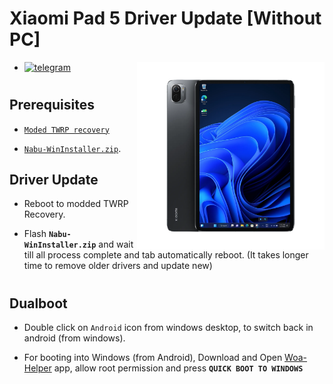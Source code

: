 # Xiaomi Pad 5 Driver Update [Without PC]
<img align="right" src="nabu.png" width="300" alt="Windows 11 Running On A Xiaomi Pad 5">

- [![telegram](https://img.shields.io/badge/chat-telegram-brightgreen.svg?logo=telegram&style=flat-square)](https://t.me/WinInstaller)
#

## Prerequisites
- [`Moded TWRP recovery`](https://github.com/Kumar-Jy/Windows-in-NABU-Without-PC/releases/tag/Moded-TWRP-Recovery)
  
- [`Nabu-WinInstaller.zip`](https://github.com/Kumar-Jy/WinInstaller/releases/download/NABU_WinInstaller/Nabu_WinInstaller_R4.zip).
  

## Driver Update

- Reboot to modded TWRP Recovery.
  
- Flash **```Nabu-WinInstaller.zip```** and wait till all process complete and tab automatically reboot. (It takes longer time to remove older drivers and update new)
#
## Dualboot
  
- Double click on `Android` icon from windows desktop, to switch back in android (from windows).

- For booting into Windows (from Android), Download and Open [Woa-Helper](https://github.com/n00b69/woa-helper/releases/tag/APK) app, allow root permission and press **`QUICK BOOT TO WINDOWS`**
#
